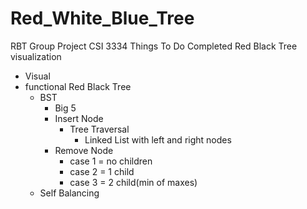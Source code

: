 # Red_White_Blue_Tree
RBT Group Project CSI 3334
Things To Do 
Completed Red Black Tree visualization
  - Visual
  - functional Red Black Tree
    - BST
      - Big 5
      - Insert Node
        - Tree Traversal
          - Linked List with left and right nodes
      - Remove Node
        - case 1 = no children
        - case 2 = 1 child
        - case 3 = 2 child(min of maxes)
    - Self Balancing
